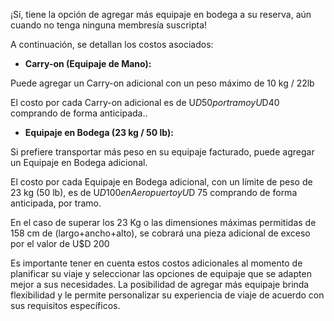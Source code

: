 ¡Sí, tiene la opción de agregar más equipaje en bodega a su reserva, aún cuando no tenga ninguna membresía suscripta! 

A continuación, se detallan los costos asociados:

- **Carry-on (Equipaje de Mano):**

Puede agregar un Carry-on adicional con un peso máximo de 10 kg / 22lb

El costo por cada Carry-on adicional es de U$D50 por tramo y U$D40 comprando de forma anticipada..

- **Equipaje en Bodega (23 kg / 50 lb):**

Si prefiere transportar más peso en su equipaje facturado, puede agregar un Equipaje en Bodega adicional.

El costo por cada Equipaje en Bodega adicional, con un límite de peso de 23 kg (50 lb), es de U$D100 en Aeropuerto y U$D 75 comprando de forma anticipada, por tramo.

En el caso de superar los 23 Kg o las dimensiones máximas permitidas de 158 cm de (largo+ancho+alto), se cobrará una pieza adicional de exceso por el valor de U$D 200

Es importante tener en cuenta estos costos adicionales al momento de planificar su viaje y seleccionar las opciones de equipaje que se adapten mejor a sus necesidades. La posibilidad de agregar más equipaje brinda flexibilidad y le permite personalizar su experiencia de viaje de acuerdo con sus requisitos específicos.
